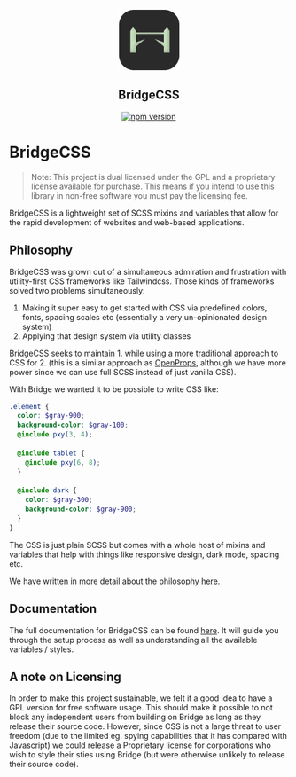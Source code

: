<div align="center">
  
![Logo](https://github.com/wbunting/bridgecss/raw/master/packages/docs/static/logo.png)

## BridgeCSS 

[![npm version](http://img.shields.io/npm/v/bridgecss.svg)](https://npmjs.org/package/bridgecss)
  
</div>

# BridgeCSS

> Note: This project is dual licensed under the GPL and a proprietary license available for purchase. This means if you intend to use this library in non-free software you must pay the licensing fee.

BridgeCSS is a lightweight set of SCSS mixins and variables that allow for the rapid development of websites and web-based applications. 

## Philosophy

BridgeCSS was grown out of a simultaneous admiration and frustration with utility-first CSS frameworks like Tailwindcss. Those kinds of frameworks solved two problems simultaneously:

1. Making it super easy to get started with CSS via predefined colors, fonts, spacing scales etc (essentially a very un-opinionated design system)
2. Applying that design system via utility classes

BridgeCSS seeks to maintain 1. while using a more traditional approach to CSS for 2. (this is a similar approach as [OpenProps](https://open-props.style/), although we have more power since we can use full SCSS instead of just vanilla CSS).

With Bridge we wanted it to be possible to write CSS like:

```scss
.element {
  color: $gray-900;
  background-color: $gray-100;
  @include pxy(3, 4);

  @include tablet {
    @include pxy(6, 8);
  }

  @include dark {
    color: $gray-300;
    background-color: $gray-900;
  }
}
```

The CSS is just plain SCSS but comes with a whole host of mixins and variables that help with things like responsive design, dark mode, spacing etc. 

We have written in more detail about the philosophy [here]().

## Documentation

The full documentation for BridgeCSS can be found [here](https://bridgecss.com/docs/getting-started). It will guide you through the setup process as well as understanding all the available variables / styles.

## A note on Licensing

In order to make this project sustainable, we felt it a good idea to have a GPL version for free software usage. This should make it possible to not block any independent users from building on Bridge as long as they release their source code. However, since CSS is not a large threat to user freedom (due to the limited eg. spying capabilities that it has compared with Javascript) we could release a Proprietary license for corporations who wish to style their sties using Bridge (but were otherwise unlikely to release their source code). 

